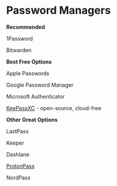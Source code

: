 # Password Managers

**Recommended**

1Password

Bitwarden

**Best Free Options**

Apple Passwords

Google Password Manager

Microsoft Authenticator

[KeePassXC](https://keepassxc.org/) - open-source, cloud-free

**Other Great Options**

LastPass

Keeper

Dashlane

[ProtonPass](https://proton.me/pass)

NordPass
